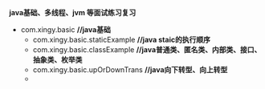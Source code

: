 **java基础、多线程、jvm 等面试练习复习**
- com.xingy.basic    **//java基础**
  -    com.xingy.basic.staticExample     **//java staic的执行顺序**
  -    com.xingy.basic.classExample      **//java普通类、匿名类、内部类、接口、
抽象类、枚举类**
  -    com.xingy.basic.upOrDownTrans     **//java向下转型、向上转型**
  -    
            